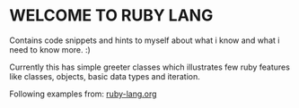 # WELCOME TO RUBY LANG

Contains code snippets and hints to myself about what i know and what i need to
know more. :)

Currently this has simple greeter classes which illustrates few ruby features
like classes, objects, basic data types and iteration.

Following examples from:
[ruby-lang.org](https://www.ruby-lang.org/en/documentation/quickstart/)
